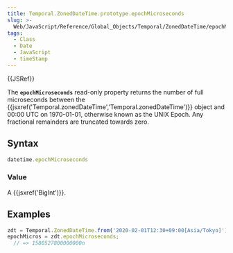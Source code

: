 ```yaml
---
title: Temporal.ZonedDateTime.prototype.epochMicroseconds
slug: >-
  Web/JavaScript/Reference/Global_Objects/Temporal/ZonedDateTime/epochMicroseconds
tags:
  - Class
  - Date
  - JavaScript
  - timeStamp
---
```

{{JSRef}}

The **`epochMicroseconds`** read-only property returns the number of full
microseconds between the
{{jsxref('Temporal.zonedDateTime','Temporal.zonedDateTime')}}
object and 00:00 UTC on 1970-01-01, otherwise known as the UNIX Epoch. Any
fractional remainders are truncated towards zero.

## Syntax

```js
datetime.epochMicroseconds
```

### Value

A {{jsxref('BigInt')}}.

## Examples

```js
zdt = Temporal.ZonedDateTime.from('2020-02-01T12:30+09:00[Asia/Tokyo]');
epochMicros = zdt.epochMicroseconds;
  // => 1580527800000000n
```
